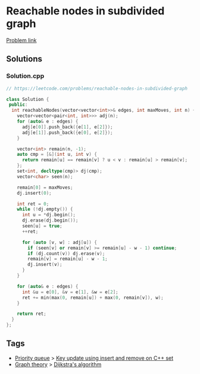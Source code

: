 # Reachable nodes in subdivided graph

[Problem link](https://leetcode.com/problems/reachable-nodes-in-subdivided-graph)

## Solutions


### Solution.cpp
```cpp
// https://leetcode.com/problems/reachable-nodes-in-subdivided-graph

class Solution {
 public:
  int reachableNodes(vector<vector<int>>& edges, int maxMoves, int n) {
    vector<vector<pair<int, int>>> adj(n);
    for (auto& e : edges) {
      adj[e[0]].push_back({e[1], e[2]});
      adj[e[1]].push_back({e[0], e[2]});
    }

    vector<int> remain(n, -1);
    auto cmp = [&](int u, int v) {
      return remain[u] == remain[v] ? u < v : remain[u] > remain[v];
    };
    set<int, decltype(cmp)> dj(cmp);
    vector<char> seen(n);

    remain[0] = maxMoves;
    dj.insert(0);

    int ret = 0;
    while (!dj.empty()) {
      int u = *dj.begin();
      dj.erase(dj.begin());
      seen[u] = true;
      ++ret;

      for (auto [v, w] : adj[u]) {
        if (seen[v] or remain[v] >= remain[u] - w - 1) continue;
        if (dj.count(v)) dj.erase(v);
        remain[v] = remain[u] - w - 1;
        dj.insert(v);
      }
    }

    for (auto& e : edges) {
      int &u = e[0], &v = e[1], &w = e[2];
      ret += min(max(0, remain[u]) + max(0, remain[v]), w);
    }

    return ret;
  }
};
```
## Tags

* [Priority queue](/Collections/priority-queue.md#priority-queue) > [Key update using insert and remove on C++ set](/Collections/priority-queue.md#key-update-using-insert-and-remove-on-c---set)
* [Graph theory](/Collections/graph-theory.md#graph-theory) > [Dijkstra's algorithm](/Collections/graph-theory.md#dijkstra-s-algorithm)
